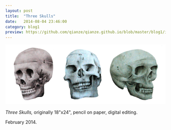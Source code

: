 ```yaml
---
layout: post
title:  "Three Skulls"
date:   2014-08-04 23:46:00
category: blog1
preview: https://github.com/qianze/qianze.github.io/blob/master/blog1/images/blueskull.jpg?raw=true
---
```


![Picture 1](https://github.com/qianze/qianze.github.io/blob/master/blog1/images/threeskulls.jpg?raw=true)

<i>Three Skulls,</i> originally 18"x24", pencil on paper, digital editing.

February 2014.
